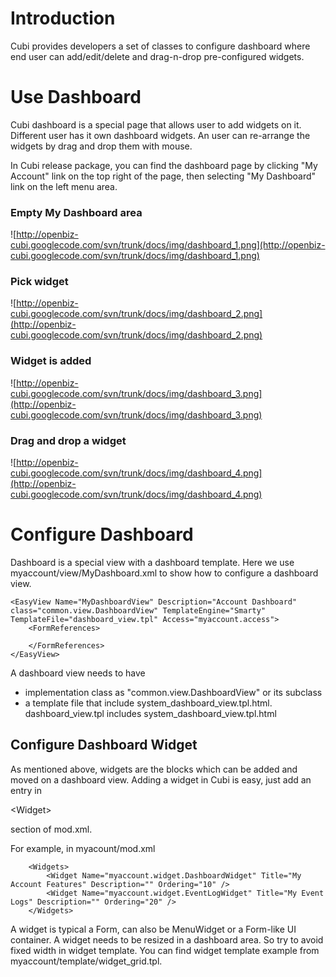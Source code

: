 # Introduction #

Cubi provides developers a set of classes to configure dashboard where end user can add/edit/delete and drag-n-drop pre-configured widgets.

# Use Dashboard #

Cubi dashboard is a special page that allows user to add widgets on it. Different user has it own dashboard widgets. An user can re-arrange the widgets by drag and drop them with mouse.

In Cubi release package, you can find the dashboard page by clicking "My Account" link on the top right of the page, then selecting "My Dashboard" link on the left menu area.

### Empty My Dashboard area ###

![http://openbiz-cubi.googlecode.com/svn/trunk/docs/img/dashboard_1.png](http://openbiz-cubi.googlecode.com/svn/trunk/docs/img/dashboard_1.png)

### Pick widget ###

![http://openbiz-cubi.googlecode.com/svn/trunk/docs/img/dashboard_2.png](http://openbiz-cubi.googlecode.com/svn/trunk/docs/img/dashboard_2.png)

### Widget is added ###

![http://openbiz-cubi.googlecode.com/svn/trunk/docs/img/dashboard_3.png](http://openbiz-cubi.googlecode.com/svn/trunk/docs/img/dashboard_3.png)

### Drag and drop a widget ###

![http://openbiz-cubi.googlecode.com/svn/trunk/docs/img/dashboard_4.png](http://openbiz-cubi.googlecode.com/svn/trunk/docs/img/dashboard_4.png)

# Configure Dashboard #

Dashboard is a special view with a dashboard template. Here we use myaccount/view/MyDashboard.xml to show how to configure a dashboard view.

```
<EasyView Name="MyDashboardView" Description="Account Dashboard" class="common.view.DashboardView" TemplateEngine="Smarty" TemplateFile="dashboard_view.tpl" Access="myaccount.access">
    <FormReferences>

    </FormReferences>
</EasyView>
```

A dashboard view needs to have
  * implementation class as "common.view.DashboardView" or its subclass
  * a template file that include system\_dashboard\_view.tpl.html. dashboard\_view.tpl includes system\_dashboard\_view.tpl.html

## Configure Dashboard Widget ##

As mentioned above, widgets are the blocks which can be added and moved on a dashboard view. Adding a widget in Cubi is easy, just add an entry in 

&lt;Widget&gt;

 section of mod.xml.

For example, in myacount/mod.xml
```
    <Widgets>
        <Widget Name="myaccount.widget.DashboardWidget" Title="My Account Features" Description="" Ordering="10" />
        <Widget Name="myaccount.widget.EventLogWidget" Title="My Event Logs" Description="" Ordering="20" />
    </Widgets>
```

A widget is typical a Form, can also be MenuWidget or a Form-like UI container. A widget needs to be resized in a dashboard area. So try to avoid fixed width in widget template. You can find widget template example from myaccount/template/widget\_grid.tpl.